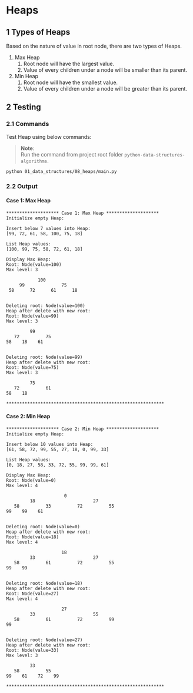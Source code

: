 # Heaps

## 1 Types of Heaps

Based on the nature of value in root node, there are two types of Heaps.

1. Max Heap
   1. Root node will have the largest value.
   1. Value of every children under a node will be smaller than its parent.
1. Min Heap
   1. Root node will have the smallest value.
   1. Value of every children under a node will be greater than its parent.

## 2 Testing

### 2.1 Commands

Test Heap using below commands:

> **Note**:  
> Run the command from project root folder `python-data-structures-algorithms`.

```sh
python 01_data_structures/08_heaps/main.py
```

### 2.2 Output

#### Case 1: Max Heap

```log
******************** Case 1: Max Heap ********************
Initialize empty Heap:

Insert below 7 values into Heap:
[99, 72, 61, 58, 100, 75, 18]

List Heap values:
[100, 99, 75, 58, 72, 61, 18]

Display Max Heap:
Root: Node(value=100)
Max level: 3

            100
     99              75
 58      72      61      18


Deleting root: Node(value=100)
Heap after delete with new root:
Root: Node(value=99)
Max level: 3

         99
   72          75
58    18    61


Deleting root: Node(value=99)
Heap after delete with new root:
Root: Node(value=75)
Max level: 3

         75
   72          61
58    18

************************************************************
```

#### Case 2: Min Heap

```log
******************** Case 2: Min Heap ********************
Initialize empty Heap:

Insert below 10 values into Heap:
[61, 58, 72, 99, 55, 27, 18, 0, 99, 33]

List Heap values:
[0, 18, 27, 58, 33, 72, 55, 99, 99, 61]

Display Max Heap:
Root: Node(value=0)
Max level: 4

                      0
         18                      27
   58          33          72          55
99    99    61


Deleting root: Node(value=0)
Heap after delete with new root:
Root: Node(value=18)
Max level: 4

                     18
         33                      27
   58          61          72          55
99    99


Deleting root: Node(value=18)
Heap after delete with new root:
Root: Node(value=27)
Max level: 4

                     27
         33                      55
   58          61          72          99
99


Deleting root: Node(value=27)
Heap after delete with new root:
Root: Node(value=33)
Max level: 3

         33
   58          55
99    61    72    99

************************************************************
```
